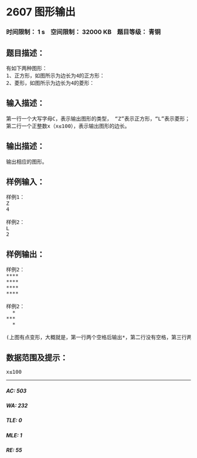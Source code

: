 # 2607 图形输出   
### 时间限制： 1 s&nbsp;&nbsp;&nbsp;&nbsp;空间限制： 32000 KB&nbsp;&nbsp;&nbsp;&nbsp;题目等级： 青铜  
## 题目描述：  

<pre>
有如下两种图形：
1、正方形，如图所示为边长为4的正方形：
2、菱形，如图所示为边长为4的菱形：
</pre>
  
  
## 输入描述：  

<pre>
第一行一个大写字母C，表示输出图形的类型， “Z”表示正方形，“L”表示菱形；
第二行一个正整数x（x≤100），表示输出图形的边长。
</pre>
  
  
## 输出描述：  

<pre>
输出相应的图形。
</pre>
  
  
## 样例输入：  

<pre>
样例1：
Z
4
 
样例2：
L
2
</pre>
  
  
## 样例输出：  

<pre>
样例2：
****
****
****
****
 
样例2：
  *
***
  *
 
(上图有点变形，大概就是，第一行两个空格后输出*，第二行没有空格，第三行两个空格后输出*。图形右边没有多余空格)
</pre>
  
  
## 数据范围及提示：  

<pre>
x≤100
</pre>
  
  
***  

##### AC: 503  
##### WA: 232  
##### TLE: 0  
##### MLE: 1  
##### RE: 55  

